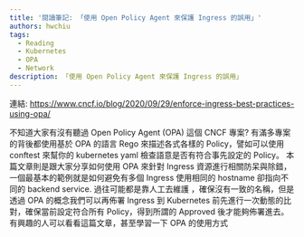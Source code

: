 ```yaml
---
title: '閱讀筆記: 「使用 Open Policy Agent 來保護 Ingress 的誤用」'
authors: hwchiu
tags:
  - Reading
  - Kubernetes
  - OPA
  - Network
description: 「使用 Open Policy Agent 來保護 Ingress 的誤用」
---
```


連結: https://www.cncf.io/blog/2020/09/29/enforce-ingress-best-practices-using-opa/

不知道大家有沒有聽過 Open Policy Agent (OPA) 這個 CNCF 專案?
有滿多專案的背後都使用基於 OPA 的語言 Rego 來描述各式各樣的 Policy，譬如可以使用 conftest 來幫你的 kubernetes yaml 檢查語意是否有符合事先設定的 Policy。
本篇文章則是跟大家分享如何使用 OPA 來針對 Ingress 資源進行相關防呆與除錯，一個最基本的範例就是如何避免有多個 Ingress 使用相同的 hostname 卻指向不同的 backend service. 過往可能都是靠人工去維護
，確保沒有一致的名稱，但是透過 OPA 的概念我們可以再佈署 Ingress 到 Kubernetes 前先進行一次動態的比對，確保當前設定符合所有 Policy，得到所謂的 Approved 後才能夠佈署進去。
有興趣的人可以看看這篇文章，甚至學習一下 OPA 的使用方式

